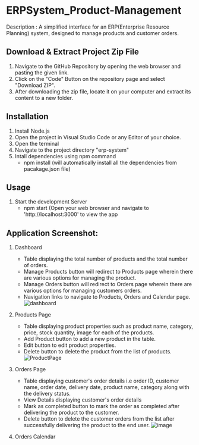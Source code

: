 # ERPSystem_Product-Management
Description : A simplified interface for an ERP(Enterprise Resource Planning) system, designed to manage products and customer orders.

## Download & Extract Project Zip File
1. Navigate to the GitHub Repository by opening the web browser and pasting the given link.
2. Click on the "Code" Button on the repository page and select "Download ZIP".
3. After downloading the zip file, locate it on your computer and extract its content to a new folder.

## Installation
1. Install Node.js 
1. Open the project in Visual Studio Code or any Editor of your choice.
2. Open the terminal
3. Navigate to the project directory "erp-system"
4. Intall dependencies using npm command
   - npm install (will automatically install all the dependencies from pacakage.json file)

## Usage
1. Start the development Server
   - npm start (Open your web browser and navigate to 'http://localhost:3000' to view the app



## Application Screenshot:

1. Dashboard
   - Table displaying the total number of products and the total number of orders.
   - Manage Products button will redirect to Products page wherein there are various options for managing the product.
   - Manage Orders button will redirect to Orders page wherein there are various options for managing customers orders.
   - Navigation links to navigate to Products, Orders and Calendar page.
![dashboard](https://github.com/AshwikaGhumate/ERPSystem_Product-Management/assets/78784647/dafe852e-9380-4a98-bcc7-7304b7df0990)

3. Products Page
   - Table displaying product properties such as product name, category, price, stock quantity, image for each of the products.
   - Add Product button to add a new product in the table.
   - Edit button to edit product properties.
   - Delete button to delete the product from the list of products.
![ProductPage](https://github.com/AshwikaGhumate/ERPSystem_Product-Management/assets/78784647/f75f7ed0-9dfa-4299-a182-c9f9ce0a258a)

4. Orders Page
   - Table displaying customer's order details i.e order ID, customer name, order date, delivery date, product name, category along with the delivery status.
   - View Details displaying customer's order details
   - Mark as completed button to mark the order as completed after delivering the product to the customer.
   - Delete button to delete the customer orders from the list after successfully delivering the product to the end user.
![image](https://github.com/AshwikaGhumate/ERPSystem_Product-Management/assets/78784647/160bd5bb-98c9-43d5-af6c-ef067e20e37d)

6. Orders Calendar
